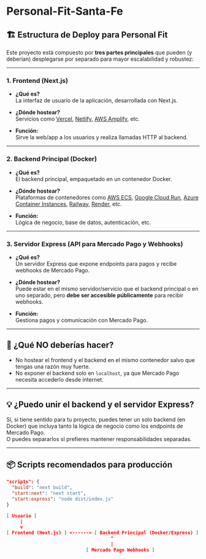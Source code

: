 # Personal-Fit-Santa-Fe

## 🏗️ Estructura de Deploy para Personal Fit

Este proyecto está compuesto por **tres partes principales** que pueden (y deberían) desplegarse por separado para mayor escalabilidad y robustez:

---

### 1. **Frontend (Next.js)**

- **¿Qué es?**  
  La interfaz de usuario de la aplicación, desarrollada con Next.js.

- **¿Dónde hostear?**  
  Servicios como [Vercel](https://vercel.com/), [Netlify](https://www.netlify.com/), [AWS Amplify](https://aws.amazon.com/amplify/), etc.

- **Función:**  
  Sirve la web/app a los usuarios y realiza llamadas HTTP al backend.

---

### 2. **Backend Principal (Docker)**

- **¿Qué es?**  
  El backend principal, empaquetado en un contenedor Docker.

- **¿Dónde hostear?**  
  Plataformas de contenedores como [AWS ECS](https://aws.amazon.com/ecs/), [Google Cloud Run](https://cloud.google.com/run), [Azure Container Instances](https://azure.microsoft.com/en-us/products/container-instances/), [Railway](https://railway.app/), [Render](https://render.com/), etc.

- **Función:**  
  Lógica de negocio, base de datos, autenticación, etc.

---

### 3. **Servidor Express (API para Mercado Pago y Webhooks)**

- **¿Qué es?**  
  Un servidor Express que expone endpoints para pagos y recibe webhooks de Mercado Pago.

- **¿Dónde hostear?**  
  Puede estar en el mismo servidor/servicio que el backend principal o en uno separado, pero **debe ser accesible públicamente** para recibir webhooks.

- **Función:**  
  Gestiona pagos y comunicación con Mercado Pago.

---

## 🚫 ¿Qué NO deberías hacer?

- No hostear el frontend y el backend en el mismo contenedor salvo que tengas una razón muy fuerte.
- No exponer el backend solo en `localhost`, ya que Mercado Pago necesita accederlo desde internet.

---

## 💡 ¿Puedo unir el backend y el servidor Express?

Sí, si tiene sentido para tu proyecto, puedes tener un solo backend (en Docker) que incluya tanto la lógica de negocio como los endpoints de Mercado Pago.  
O puedes separarlos si prefieres mantener responsabilidades separadas.

---

## 📦 Scripts recomendados para producción

```json
"scripts": {
  "build": "next build",
  "start:next": "next start",
  "start:express": "node dist/index.js"
}

[ Usuario ]
     |
     v
[ Frontend (Next.js) ] <------> [ Backend Principal (Docker/Express) ]
                                      ^
                                      |
                             [ Mercado Pago Webhooks ]
